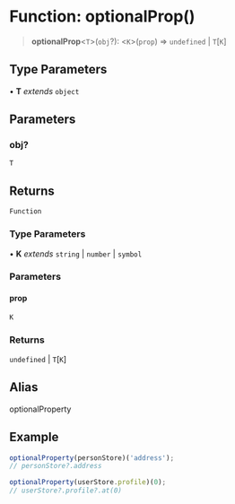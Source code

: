 # Function: optionalProp()

> **optionalProp**\<`T`\>(`obj`?): \<`K`\>(`prop`) => `undefined` \| `T`\[`K`\]

## Type Parameters

• **T** *extends* `object`

## Parameters

### obj?

`T`

## Returns

`Function`

### Type Parameters

• **K** *extends* `string` \| `number` \| `symbol`

### Parameters

#### prop

`K`

### Returns

`undefined` \| `T`\[`K`\]

## Alias

optionalProperty

## Example

```ts
optionalProperty(personStore)('address');
// personStore?.address

optionalProperty(userStore.profile)(0);
// userStore?.profile?.at(0)
```

